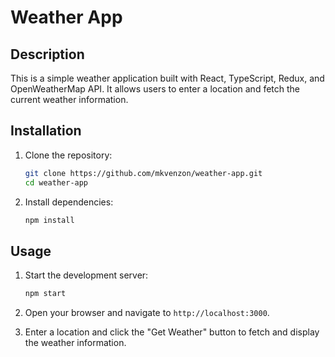 # Weather App

## Description
This is a simple weather application built with React, TypeScript, Redux, and OpenWeatherMap API. It allows users to enter a location and fetch the current weather information.

## Installation
1. Clone the repository:

   ```bash
   git clone https://github.com/mkvenzon/weather-app.git
   cd weather-app
   ```

2. Install dependencies:

   ```bash
   npm install
   ```
## Usage

1. Start the development server:

   ```bash
   npm start
   ```

2. Open your browser and navigate to `http://localhost:3000`.

3. Enter a location and click the "Get Weather" button to fetch and display the weather information.
